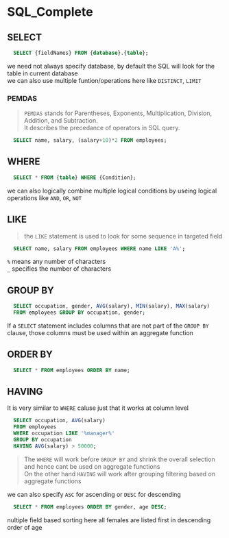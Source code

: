 # SQL_Complete

## SELECT 
```sql
  SELECT {fieldNames} FROM {database}.{table};
```
we need not always specify database, by default the SQL will look for the table in current database<br>
we can also use multiple funtion/operations here like `DISTINCT`, `LIMIT`
### PEMDAS
> `PEMDAS` stands for Parentheses, Exponents, Multiplication, Division, Addition, and Subtraction.<br>
> It describes the precedance of operators in SQL query.
```sql
  SELECT name, salary, (salary+10)*2 FROM employees;
```
## WHERE
```sql
  SELECT * FROM {table} WHERE {Condition};
```
we can also logically combine multiple logical conditions by useing logical operations like `AND`, `OR`, `NOT`
## LIKE
> the `LIKE` statement is used to look for some sequence in targeted field
```sql
  SELECT name, salary FROM employees WHERE name LIKE 'A%';
```
`%` means any number of characters<br> 
`_` specifies the number of characters
## GROUP BY
```sql
  SELECT occupation, gender, AVG(salary), MIN(salary), MAX(salary)
  FROM employees GROUP BY occupation, gender;
```
If a `SELECT` statement includes columns that are not part of the `GROUP BY` clause, those columns must be used within an aggregate function
## ORDER BY
```sql
  SELECT * FROM employees ORDER BY name;
```
## HAVING 
It is very similar to `WHERE` caluse just that it works at column level 
```sql
  SELECT occupation, AVG(salary)
  FROM employees
  WHERE occupation LIKE '%manager%'
  GROUP BY occupation
  HAVING AVG(salary) > 50000;
```
> The `WHERE` will work before `GROUP BY` and shrink the overall selection and hence cant be used on aggregate functions<br>
> On the other hand `HAVING` will work after grouping filtering based on aggregate functions

we can also specify `ASC` for ascending or `DESC` for descending
```sql
  SELECT * FROM employees ORDER BY gender, age DESC;
```
nultiple field based sorting here all females are listed first in descending order of age
